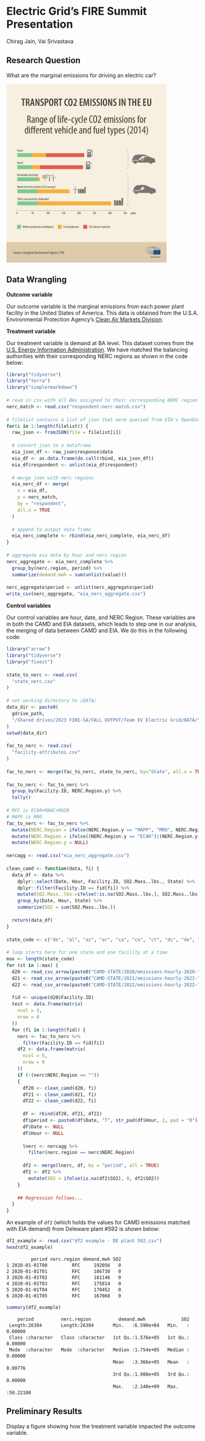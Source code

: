 # Electric Grid’s FIRE Summit Presentation
Chirag Jain, Vai Srivastava

## Research Question

What are the marginal emissions for driving an electric car?

<div fig-alt="Emissions from Cars, Gasoline vs Electric Vehicles">

[<img src="images/eu-lifetime-co2-infographic.jpg" width="420" />](https://web.archive.org/web/20201130165117/https://www.europarl.europa.eu/news/en/headlines/priorities/climate-change/20190313STO31218/co2-emissions-from-cars-facts-and-figures-infographics)

</div>

## Data Wrangling

**Outcome variable**

Our outcome variable is the marginal emissions from each power plant
facility in the United States of America. This data is obtained from the
U.S.A. Environmental Protection Agency’s [Clean Air Markets
Division](https://www.epa.gov/power-sector/data-tools).

**Treatment variable**

Our treatment variable is demand at BA level. This dataset comes from
the [U.S. Energy Information
Administration](https://www.eia.gov/opendata/). We have matched the
balancing authorities with their corresponding NERC regions as shown in
the code below:

``` r
library("tidyverse")
library("terra")
library("simplermarkdown")

# read in csv with all BAs assigned to their corresponding NERC region
nerc_match <- read.csv("respondent-nerc-match.csv")

# filelist contains a list of json that were queried from EIA's OpenData API
for(i in 1:length(filelist)) {
  raw_json <- fromJSON(file = filelist[i])

  # convert json to a dataframe
  eia_json_df <- raw_json$response$data
  eia_df <- as.data.frame(do.call(rbind, eia_json_df))
  eia_df$respondent <- unlist(eia_df$respondent)

  # merge json with nerc regions
  eia_nerc_df <- merge(
    x = eia_df,
    y = nerc_match,
    by = "respondent",
    all.x = TRUE
  )

  # append to output data frame
  eia_nerc_complete <- rbind(eia_nerc_complete, eia_nerc_df)
}

# aggregate eia data by hour and nerc region
nerc_aggregate <- eia_nerc_complete %>%
  group_by(nerc.region, period) %>%
  summarize(demand.mwh = sum(unlist(value)))

nerc_aggregate$period <- unlist(nerc_aggregate$period)
write_csv(nerc_aggregate, "eia_nerc_aggregate.csv")
```

**Control variables**

Our control variables are hour, date, and NERC Region. These variables
are in both the CAMD and EIA datasets, which leads to step one in our
analysis, the merging of data between CAMD and EIA. We do this in the
following code:

``` r
library("arrow")
library("tidyverse")
library("fixest")

state_to_nerc <- read.csv(
  "state_nerc.csv"
)

# set working directory to /DATA/
data_dir <- paste0(
  gdrive_path,
  "/Shared drives/2023 FIRE-SA/FALL OUTPUT/Team EV Electric Grid/DATA/"
)
setwd(data_dir)

fac_to_nerc <- read.csv(
  "facility-attributes.csv"
)

fac_to_nerc <- merge(fac_to_nerc, state_to_nerc, by="State", all.x = TRUE)

fac_to_nerc <- fac_to_nerc %>%
  group_by(Facility.ID, NERC.Region.y) %>%
  tally()

# RFC is ECAR+MAAC+MAIN
# MAPP is MRO
fac_to_nerc <- fac_to_nerc %>%
  mutate(NERC.Region = ifelse(NERC.Region.y == "MAPP", "MRO", NERC.Region.y)) %>%
  mutate(NERC.Region = ifelse((NERC.Region.y == "ECAR")|(NERC.Region.y == "MAAC")|(NERC.Region.y == "MAIN"), "RFC", NERC.Region.y)) %>%
  mutate(NERC.Region.y = NULL)

nercagg <- read.csv("eia_nerc_aggregate.csv")

clean_camd <- function(data, fi) {
  data_df <- data %>%
    dplyr::select(Date, Hour, Facility.ID, SO2.Mass..lbs., State) %>%
    dplyr::filter(Facility.ID == fid[fi]) %>%
    mutate(SO2.Mass..lbs.=ifelse(!is.na(SO2.Mass..lbs.), SO2.Mass..lbs., 0))%>%
    group_by(Date, Hour, State) %>%
    summarize(SO2 = sum(SO2.Mass..lbs.))

  return(data_df)
}

state_code <- c("de", "al", "az", "ar", "ca", "co", "ct", "dc", "de", "fl", "ga", "id", "il", "in", "ia", "ks", "ky", "la", "me", "md", "ma", "mi", "mn", "ms", "mo", "mt-west", "mt-east", "ne", "nv", "nh", "nj", "nm", "ny", "nc", "nd", "oh", "ok", "or", "pa", "ri", "sc", "sd", "tn", "tx-west", "tx-east", "ut", "vt", "va", "wa", "wv", "wi", "wy")

# loop starts here for one state and one facility at a time
max <- length(state_code)
for (st in 1:max) {
  d20 <- read_csv_arrow(paste0("CAMD-STATE/2020/emissions-hourly-2020-", state_code[st], ".csv"))
  d21 <- read_csv_arrow(paste0("CAMD-STATE/2021/emissions-hourly-2021-", state_code[st], ".csv"))
  d22 <- read_csv_arrow(paste0("CAMD-STATE/2022/emissions-hourly-2022-", state_code[st], ".csv"))
    
  fid <- unique(d20$Facility.ID)
  test <- data.frame(matrix(
    ncol = 3,
    nrow = 0
  ))
  for (fi in 1:length(fid)) {
    nerc <- fac_to_nerc %>%
      filter(Facility.ID == fid[fi])
    df2 <- data.frame(matrix(
      ncol = 5,
      nrow = 0
    ))
    if (!(nerc$NERC.Region == ""))
    {
      df20 <- clean_camd(d20, fi)
      df21 <- clean_camd(d21, fi)
      df22 <- clean_camd(d22, fi)
      
      df <- rbind(df20, df21, df22)
      df$period <- paste0(df$Date, "T", str_pad(df$Hour, 2, pad = "0"))
      df$Date <- NULL
      df$Hour <- NULL
      
      lnerc <- nercagg %>%
        filter(nerc.region == nerc$NERC.Region)
      
      df2 <- merge(lnerc, df, by = "period", all = TRUE)
      df2 <- df2 %>%
        mutate(SO2 = ifelse(is.na(df2$SO2), 0, df2$SO2))
    }
    
    ## Regression follows...
  }
}
```

An example of `df2` (which holds the values for CAMD emissions matched
with EIA demand) from Deleware plant \#592 is shown below:

``` r
df2_example <- read.csv("df2 example - DE plant 592.csv")
head(df2_example)
```

             period nerc.region demand.mwh SO2
    1 2020-01-01T00         RFC     192056   0
    2 2020-01-01T01         RFC     186730   0
    3 2020-01-01T02         RFC     181146   0
    4 2020-01-01T03         RFC     175814   0
    5 2020-01-01T04         RFC     170452   0
    6 2020-01-01T05         RFC     167068   0

``` r
summary(df2_example)
```

        period          nerc.region          demand.mwh             SO2          
     Length:26304       Length:26304       Min.   :6.590e+04   Min.   : 0.00000  
     Class :character   Class :character   1st Qu.:1.576e+05   1st Qu.: 0.00000  
     Mode  :character   Mode  :character   Median :1.754e+05   Median : 0.00000  
                                           Mean   :3.366e+05   Mean   : 0.00776  
                                           3rd Qu.:1.988e+05   3rd Qu.: 0.00000  
                                           Max.   :2.148e+09   Max.   :50.22100  

## Preliminary Results

Display a figure showing how the treatment variable impacted the outcome
variable.
